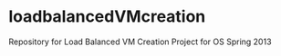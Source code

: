 loadbalancedVMcreation
======================

Repository for Load Balanced VM Creation Project for OS Spring 2013